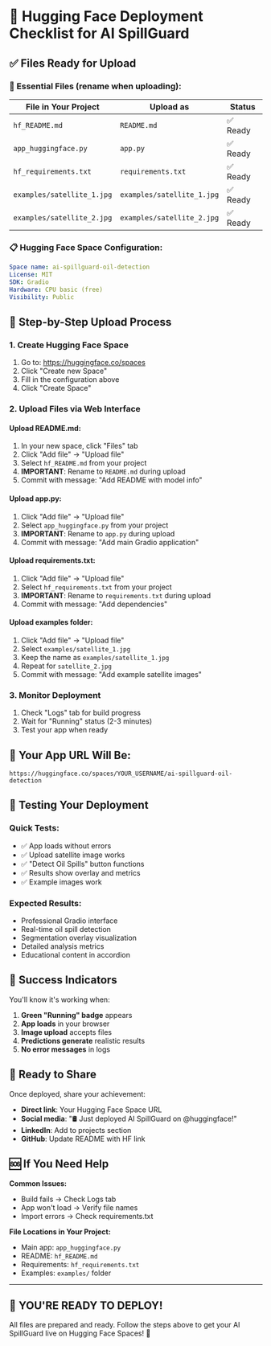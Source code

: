 # 🚀 Hugging Face Deployment Checklist for AI SpillGuard

## ✅ **Files Ready for Upload**

### **🎯 Essential Files (rename when uploading):**

| File in Your Project | Upload as | Status |
|---------------------|-----------|---------|
| `hf_README.md` | `README.md` | ✅ Ready |
| `app_huggingface.py` | `app.py` | ✅ Ready |
| `hf_requirements.txt` | `requirements.txt` | ✅ Ready |
| `examples/satellite_1.jpg` | `examples/satellite_1.jpg` | ✅ Ready |
| `examples/satellite_2.jpg` | `examples/satellite_2.jpg` | ✅ Ready |

### **📋 Hugging Face Space Configuration:**
```yaml
Space name: ai-spillguard-oil-detection
License: MIT
SDK: Gradio
Hardware: CPU basic (free)
Visibility: Public
```

## 🎯 **Step-by-Step Upload Process**

### **1. Create Hugging Face Space**
1. Go to: https://huggingface.co/spaces
2. Click "Create new Space"
3. Fill in the configuration above
4. Click "Create Space"

### **2. Upload Files via Web Interface**

#### **Upload README.md:**
1. In your new space, click "Files" tab
2. Click "Add file" → "Upload file"
3. Select `hf_README.md` from your project
4. **IMPORTANT**: Rename to `README.md` during upload
5. Commit with message: "Add README with model info"

#### **Upload app.py:**
1. Click "Add file" → "Upload file"
2. Select `app_huggingface.py` from your project
3. **IMPORTANT**: Rename to `app.py` during upload
4. Commit with message: "Add main Gradio application"

#### **Upload requirements.txt:**
1. Click "Add file" → "Upload file"
2. Select `hf_requirements.txt` from your project
3. **IMPORTANT**: Rename to `requirements.txt` during upload
4. Commit with message: "Add dependencies"

#### **Upload examples folder:**
1. Click "Add file" → "Upload file"
2. Select `examples/satellite_1.jpg`
3. Keep the name as `examples/satellite_1.jpg`
4. Repeat for `satellite_2.jpg`
5. Commit with message: "Add example satellite images"

### **3. Monitor Deployment**
1. Check "Logs" tab for build progress
2. Wait for "Running" status (2-3 minutes)
3. Test your app when ready

## 🎯 **Your App URL Will Be:**
`https://huggingface.co/spaces/YOUR_USERNAME/ai-spillguard-oil-detection`

## 🧪 **Testing Your Deployment**

### **Quick Tests:**
- ✅ App loads without errors
- ✅ Upload satellite image works
- ✅ "Detect Oil Spills" button functions
- ✅ Results show overlay and metrics
- ✅ Example images work

### **Expected Results:**
- Professional Gradio interface
- Real-time oil spill detection
- Segmentation overlay visualization
- Detailed analysis metrics
- Educational content in accordion

## 🎉 **Success Indicators**

You'll know it's working when:
1. **Green "Running" badge** appears
2. **App loads** in your browser
3. **Image upload** accepts files
4. **Predictions generate** realistic results
5. **No error messages** in logs

## 📢 **Ready to Share**

Once deployed, share your achievement:
- **Direct link**: Your Hugging Face Space URL
- **Social media**: "🛢️ Just deployed AI SpillGuard on @huggingface!"
- **LinkedIn**: Add to projects section
- **GitHub**: Update README with HF link

## 🆘 **If You Need Help**

**Common Issues:**
- Build fails → Check Logs tab
- App won't load → Verify file names
- Import errors → Check requirements.txt

**File Locations in Your Project:**
- Main app: `app_huggingface.py`
- README: `hf_README.md`
- Requirements: `hf_requirements.txt`
- Examples: `examples/` folder

---

## 🚀 **YOU'RE READY TO DEPLOY!**

All files are prepared and ready. Follow the steps above to get your AI SpillGuard live on Hugging Face Spaces! 🌟